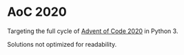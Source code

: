 # AoC 2020

Targeting the full cycle of [Advent of Code 2020](https://adventofcode.com/) in Python 3.

Solutions not optimized for readability.
